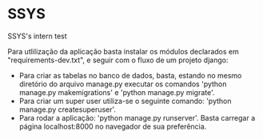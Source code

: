 # SSYS
SSYS's intern test

Para utlilização da aplicação basta instalar os módulos declarados em "requirements-dev.txt", e seguir com o fluxo de um projeto django:

 - Para criar as tabelas no banco de dados, basta, estando no mesmo diretório do arquivo manage.py executar os comandos 'python manage.py makemigrations' e 'python manage.py migrate'.
 - Para criar um super user utiliza-se o seguinte comando: 'python manage.py createsuperuser'.
 - Para rodar a aplicação: 'python manage.py runserver'. Basta carregar a página localhost:8000 no navegador de sua preferência.
